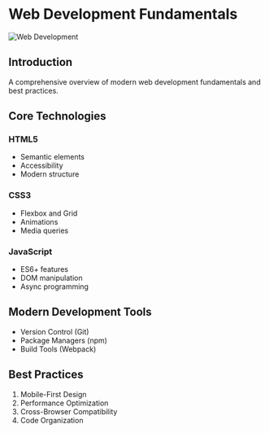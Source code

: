 # Web Development Fundamentals

<img src="../assets/images/posts/web-dev.png" class="post-image" alt="Web Development">

## Introduction

A comprehensive overview of modern web development fundamentals and best practices.

## Core Technologies

### HTML5
- Semantic elements
- Accessibility
- Modern structure

### CSS3
- Flexbox and Grid
- Animations
- Media queries

### JavaScript
- ES6+ features
- DOM manipulation
- Async programming

## Modern Development Tools

- Version Control (Git)
- Package Managers (npm)
- Build Tools (Webpack)

## Best Practices

1. Mobile-First Design
2. Performance Optimization
3. Cross-Browser Compatibility
4. Code Organization 